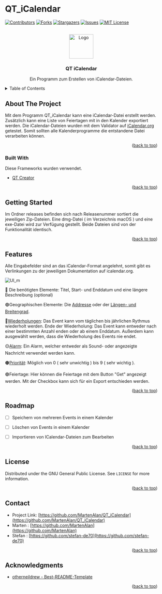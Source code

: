 # QT_iCalendar

<div id="top"></div>


[![Contributors][contributors-shield]][contributors-url]
[![Forks][forks-shield]][forks-url]
[![Stargazers][stars-shield]][stars-url]
[![Issues][issues-shield]][issues-url]
[![MIT License][license-shield]][license-url]

<br />
<div align="center">
  <a href="https://github.com/MartenAlan/QT_iCalendar">
    <img src="https://user-images.githubusercontent.com/69800773/151324755-9a54488c-0b88-4b96-9792-c045654975dc.svg" alt="Logo" width="80" height="80">
  </a>

  <h3 align="center">QT iCalendar</h3>

  <p align="center">
    Ein Programm zum Erstellen von iCalendar-Dateien.
    <br />
  </p>
</div>


<!-- TABLE OF CONTENTS -->
<details>
  <summary>Table of Contents</summary>
  <ol>
    <li>
      <a href="#about-the-project">About The Project</a>
      <ul>
        <li><a href="#built-with">Built With</a></li>
      </ul>
    </li>
    <li>
      <a href="#getting-started">Getting Started</a>
    </li>
    <li><a href="#features">Features</a></li>
    <li><a href="#roadmap">Roadmap</a></li>
    <li><a href="#license">License</a></li>
    <li><a href="#acknowledgments">Acknowledgments</a></li>
  </ol>
</details>



<!-- ABOUT THE PROJECT -->
## About The Project

Mit dem Programm QT_iCalendar kann eine iCalendar-Datei erstellt werden. Zusätzlich kann eine Liste von Feiertagen mit in den Kalender exportiert werden. Die iCalendar-Dateien wurden mit dem Validator auf [iCalendar.org](https://icalendar.org/validator.html) getestet. Somit sollten alle Kalenderprogramme die entstandene Datei verarbeiten können.

<p align="right">(<a href="#top">back to top</a>)</p>



### Built With

Diese Frameworks wurden verwendet.

* [QT Creator](https://www.qt.io/product/development-tools)

<p align="right">(<a href="#top">back to top</a>)</p>



<!-- GETTING STARTED -->
## Getting Started

Im Ordner releases befinden sich nach Releasenummer sortiert die jeweiligen Zip-Dateien. Eine dmg-Datei ( im Verzeichnis macOS ) und eine exe-Datei wird zur Verfügung gestellt. Beide Dateien sind von der Funktionalität identisch.
<p align="right">(<a href="#top">back to top</a>)</p>



<!-- USAGE EXAMPLES -->
## Features

Alle Eingabefelder sind an das iCalendar-Format angelehnt, somit gibt es Verlinkungen zu der jeweiligen Dokumentation auf icalendar.org.

![UI_m](https://user-images.githubusercontent.com/69800773/151926765-d8d1e28e-2a61-4ba0-8f9c-38a82e0cc391.png)

<p>🔴 Die benötigten Elemente: Titel, Start- und Enddatum und eine längere Beschreibung (optional) </p>
 
<p>🟢Geographischen Elemente: Die <a href="https://icalendar.org/iCalendar-RFC-5545/3-8-1-7-location.html">Addresse</a> oder der <a href="https://icalendar.org/iCalendar-RFC-5545/3-8-1-6-geographic-position.html">Längen- und Breitengrad</a>.</p>
<p>🔵<a href="https://icalendar.org/iCalendar-RFC-5545/3-8-5-3-recurrence-rule.html">Wiederholungen</a>: Das Event kann vom täglichen bis jährlichen Rythmus wiederholt werden. 
 Ende der Wiederholung: Das Event kann entweder nach einer bestimmten Anzahl enden oder ab einem Enddatum. Außerdem kann ausgewählt werden, dass die Wiederholung des Events nie endet. </p>
<p>🟡<a href="https://icalendar.org/iCalendar-RFC-5545/3-6-6-alarm-component.html">Alarm</a>: Ein Alarm, welcher entweder als Sound- oder angezeigte Nachricht verwendet werden kann.</p>
<p>🟠<a href="https://icalendar.org/iCalendar-RFC-5545/3-8-1-9-priority.html">Priorität</a>: Möglich von 0 ( sehr unwichtig ) bis 9 ( sehr wichtig ).</p>
<p>🟣Feiertage: Hier können die Feiertage mit dem Button "Get" angezeigt werden. Mit der Checkbox kann sich für ein Export entschieden werden.</p>

<p align="right">(<a href="#top">back to top</a>)</p>



<!-- ROADMAP -->
## Roadmap

- [ ] Speichern von mehreren Events in einem Kalender
- [ ] Löschen von Events in einem Kalender
- [ ] Importieren von ICalendar-Dateien zum Bearbeiten


<p align="right">(<a href="#top">back to top</a>)</p>





<!-- LICENSE -->
## License

Distributed under the GNU General Public License. See `LICENSE` for more information.

<p align="right">(<a href="#top">back to top</a>)</p>



<!-- CONTACT -->
## Contact

* Project Link: [https://github.com/MartenAlan/QT_iCalendar](https://github.com/MartenAlan/QT_iCalendar)
* Marten : [https://github.com/MartenAlan](https://github.com/MartenAlan)
* Stefan : [https://github.com/stefan-de70](https://github.com/stefan-de70)

<p align="right">(<a href="#top">back to top</a>)</p>



<!-- ACKNOWLEDGMENTS -->
## Acknowledgments

* [otherneildrew - Best-README-Template](https://github.com/othneildrew/Best-README-Template)

<p align="right">(<a href="#top">back to top</a>)</p>

 

<!-- MARKDOWN LINKS & IMAGES -->
<!-- https://www.markdownguide.org/basic-syntax/#reference-style-links -->
[contributors-shield]: https://img.shields.io/github/contributors/MartenAlan/QT_iCalendar.svg?style=for-the-badge
[contributors-url]: https://github.com/MartenAlan/QT_iCalendar/graphs/contributors
[forks-shield]: https://img.shields.io/github/forks/MartenAlan/QT_iCalendar.svg?style=for-the-badge
[forks-url]: https://github.com/MartenAlan/QT_iCalendar/network/members
[stars-shield]: https://img.shields.io/github/stars/MartenAlan/QT_iCalendar.svg?style=for-the-badge
[stars-url]: https://github.com/MartenAlan/QT_iCalendar/stargazers
[issues-shield]: https://img.shields.io/github/issues/MartenAlan/QT_iCalendar?style=for-the-badge
[issues-url]: https://github.com/MartenAlan/QT_iCalendar/issues
[license-shield]: https://img.shields.io/github/license/MartenAlan/QT_iCalendar.svg?style=for-the-badge
[license-url]: https://github.com/MartenAlan/QT_iCalendar/blob/main/LICENSE
